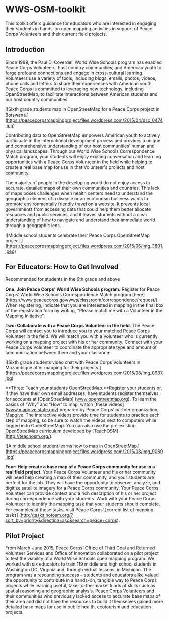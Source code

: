 # WWS-OSM-toolkit
This toolkit offers guidance for educators who are interested in engaging their students in hands-on open mapping activities in support of Peace Corps Volunteers and their current field projects. 

## Introduction

Since 1989, the Paul D. Coverdell World Wise Schools program has enabled Peace Corps Volunteers, host country communities, and American youth to forge profound connections and engage in cross-cultural learning. Volunteers use a variety of tools, including blogs, emails, photos, videos, phone calls and letters to share their experiences with American youth. Peace Corps is committed to leveraging new technology, including OpenStreetMap, to facilitate interactions between American students and our host country communities. 

![Sixth grade students map in OpenStreetMap for a Peace Corps project in Botswana.] (https://peacecorpsmappingproject.files.wordpress.com/2015/04/dsc_0474.jpg)

Contributing data to OpenStreetMap empowers American youth to actively participate in the international development process and provides a unique and comprehensive understanding of our host communities’ human and physical landscapes. Through our World Wise Schools Correspondence Match program, your students will enjoy exciting conversation and learning opportunities with a Peace Corps Volunteer in the field while helping to create a real base map for use in that Volunteer's projects and host community. 

The majority of people in the developing world do not enjoy access to accurate, detailed maps of their own communities and countries. This lack of maps poses challenges when health centers need to understand the geographic element of a disease or an ecotourism business wants to promote environmentally friendly travel on a website. It prevents local governments from accessing data that could help them better allocate resources and public services, and it leaves students without a clear understanding of how to navigate and understand their immediate world through a geographic lens. 

![Middle school students celebrate their Peace Corps OpenStreetMap project.] (https://peacecorpsmappingproject.files.wordpress.com/2015/06/img_3801.jpeg)

## For Educators: How to Get Involved
Recommended for students in the 6th grade and above

**One: Join Peace Corps' World Wise Schools program.** Register for Peace Corps’ World Wise Schools Correspondence Match program [here] (https://www.peacecorps.gov/wws/classroom/correspondence/request/). When registering, indicate that you are interested in mapping in the final box of the registration form by writing, "Please match me with a Volunteer in the Mapping Initiative". 

**Two: Collaborate with a Peace Corps Volunteer in the field.** The Peace Corps will contact you to introduce you to your matched Peace Corps Volunteer in the field. We will match you with a Volunteer who is currently working on a mapping project with his or her community. Connect with your Peace Corps Volunteer to coordinate the appropriate type and amount of communication between them and your classroom.

![Sixth grade students video chat with Peace Corps Volunteers in Mozambique after mapping for their projects.] (https://peacecorpsmappingproject.files.wordpress.com/2015/08/img_0937.jpg)

**Three: Teach your students OpenStreetMap.**Register your students or, if they have their own email addresses, have students register themselves for accounts at [OpenStreetMap] (www.openstreetmap.org). To learn the basics of “Why” and “How” to map, watch [these videos] (www.mapgive.state.gov) prepared by Peace Corps’ partner organization, Mapgive. The interactive videos provide time for students to practice each step of mapping, so be sure to watch the videos next to computers while logged in to OpenStreetMap. You can also use the pre-existing OpenStreetMap curriculum developed by [TeachOSM] (http://teachosm.org/). 

![A middle school student learns how to map in OpenStreetMap.] (https://peacecorpsmappingproject.files.wordpress.com/2015/08/img_9069.jpg)

**Four: Help create a base map of a Peace Corps community for use in a real field project.** Your Peace Corps Volunteer and his or her community will need help creating a map of their community, and your students are perfect for the job. They will have the opportunity to observe, analyze, and digitize satellite imagery for a Peace Corps community. Your Peace Corps Volunteer can provide context and a rich description of his or her project during correspondence with your students. Work with your Peace Corps Volunteer to identify the mapping task that your students should complete. For examples of these tasks, visit Peace Corps' [current list of mapping tasks] (http://tasks.hotosm.org/?sort_by=priority&direction=asc&search=peace+corps).

## Pilot Project
From March-June 2015, Peace Corps’ Office of Third Goal and Returned Volunteer Services and Office of Innovation collaborated on a pilot project to test the viability of a World Wise Schools open mapping program. We worked with six educators to train 119 middle and high school students in Washington DC, Virginia and, through virtual lessons, in Michigan. The program was a resounding success – students and educators alike valued the opportunity to contribute in a hands-on, tangible way to Peace Corps projects while learning useful, take-to-the-market kinds of skills such as spatial reasoning and geographic analysis. Peace Corps Volunteers and their communities who previously lacked access to accurate base maps of their area and did not have the resources to build it themselves gained more detailed base maps for use in public health, ecotourism and education projects. 
